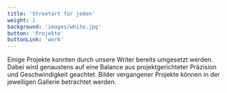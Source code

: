 ```yaml
---
title: 'Streetart für jeden'
weight: 1
background: 'images/white.jpg'
button: 'Projekte'
buttonLink: 'work'
---
```


Einige Projekte konnten durch unsere Writer bereits umgesetzt werden. Dabei wird genaustens auf eine Balance aus projektgerichteter Präzision und Geschwindigkeit geachtet. Bilder vergangener Projekte können in der jeweiligen Gallerie betrachtet werden.
